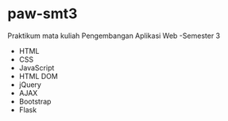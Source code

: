 # paw-smt3
Praktikum mata kuliah Pengembangan Aplikasi Web -Semester 3

- HTML
- CSS
- JavaScript
- HTML DOM
- jQuery
- AJAX
- Bootstrap
- Flask
